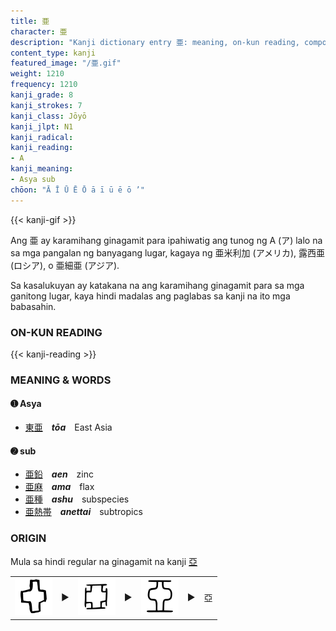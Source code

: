 ```yaml
---
title: 亜
character: 亜
description: "Kanji dictionary entry 亜: meaning, on-kun reading, compounds, origin, related kanji"
content_type: kanji
featured_image: "/亜.gif"
weight: 1210
frequency: 1210
kanji_grade: 8
kanji_strokes: 7
kanji_class: Jōyō
kanji_jlpt: N1
kanji_radical: 
kanji_reading: 
- A
kanji_meaning:
- Asya sub
chōon: "Ā Ī Ū Ē Ō ā ī ū ē ō ’"
---
```

[//]: # (Don't edit the line below. Kanji animated GIF code is automatically generated.)
{{< kanji-gif >}}

[//]: # (Edit below this line.)

Ang 亜 ay karamihang ginagamit para ipahiwatig ang tunog ng A (ア) lalo na sa mga pangalan ng banyagang lugar, kagaya ng 亜米利加 (アメリカ), 露西亜 (ロシア), o 亜細亜 (アジア).

Sa kasalukuyan ay katakana na ang karamihang ginagamit para sa mga ganitong lugar, kaya hindi madalas ang paglabas sa kanji na ito mga babasahin.

### ON-KUN READING

[//]: # (Don't edit the line below. ON-KUN READING code is automatically generated.)
{{< kanji-reading >}}

### MEANING & WORDS

#### ➊ **Asya**
  - [東](../東)[亜](../亜)　***tōa***　East Asia
  
#### ➋ **sub**
  - [亜](../亜)[鉛](../鉛)　***aen***　zinc
  - [亜](../亜)[麻](../麻)　***ama***　flax
  - [亜](../亜)[種](../種)　***ashu***　subspecies
  - [亜](../亜)[熱](../熱)[帯](../帯)　***anettai***　subtropics


### ORIGIN

Mula sa hindi regular na ginagamit na kanji [亞](../亞)

<table class="kanji-table"><tr><td>
<img src="60px-亞-oracle.svg.png">
</td><td>▶</td><td>
<img src="60px-亞-bronze.svg.png">
</td><td>▶</td><td>
<img src="60px-亞-seal.svg.png">
</td><td>▶</td>
<td class="kanji-origin">亞</td>
</tr></table>
